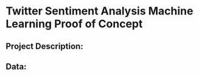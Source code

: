 # Twitter Sentiment Analysis Machine Learning Proof of Concept

## Project Description:

## Data:

## 

